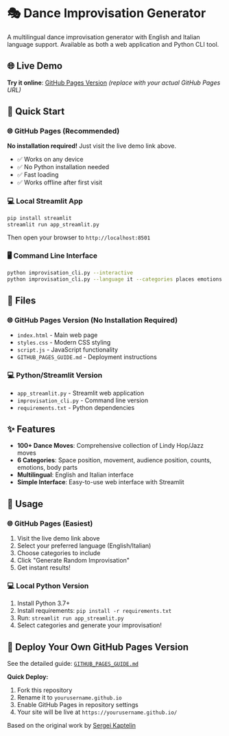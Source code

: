 # 🎭 Dance Improvisation Generator

A multilingual dance improvisation generator with English and Italian language support. Available as both a web application and Python CLI tool.

## 🌐 Live Demo

**Try it online**: [GitHub Pages Version](https://yourusername.github.io/) *(replace with your actual GitHub Pages URL)*

## 🚀 Quick Start

### 🌐 GitHub Pages (Recommended)
**No installation required!** Just visit the live demo link above.
- ✅ Works on any device
- ✅ No Python installation needed  
- ✅ Fast loading
- ✅ Works offline after first visit

### 💻 Local Streamlit App
```bash
pip install streamlit
streamlit run app_streamlit.py
```
Then open your browser to `http://localhost:8501`

### 🖥️ Command Line Interface  
```bash
python improvisation_cli.py --interactive
python improvisation_cli.py --language it --categories places emotions
```

## 📁 Files

### 🌐 GitHub Pages Version (No Installation Required)
- `index.html` - Main web page
- `styles.css` - Modern CSS styling  
- `script.js` - JavaScript functionality
- `GITHUB_PAGES_GUIDE.md` - Deployment instructions

### 💻 Python/Streamlit Version  
- `app_streamlit.py` - Streamlit web application
- `improvisation_cli.py` - Command line version
- `requirements.txt` - Python dependencies

## ✨ Features

- **100+ Dance Moves**: Comprehensive collection of Lindy Hop/Jazz moves
- **6 Categories**: Space position, movement, audience position, counts, emotions, body parts
- **Multilingual**: English and Italian interface
- **Simple Interface**: Easy-to-use web interface with Streamlit

## 🎯 Usage

### 🌐 GitHub Pages (Easiest)
1. Visit the live demo link above
2. Select your preferred language (English/Italian)
3. Choose categories to include
4. Click "Generate Random Improvisation"
5. Get instant results!

### 💻 Local Python Version
1. Install Python 3.7+
2. Install requirements: `pip install -r requirements.txt`
3. Run: `streamlit run app_streamlit.py`
4. Select categories and generate your improvisation!

## 🚀 Deploy Your Own GitHub Pages Version

See the detailed guide: [`GITHUB_PAGES_GUIDE.md`](GITHUB_PAGES_GUIDE.md)

**Quick Deploy:**
1. Fork this repository
2. Rename it to `yourusername.github.io`
3. Enable GitHub Pages in repository settings
4. Your site will be live at `https://yourusername.github.io/`

Based on the original work by [Sergei Kaptelin](https://sergeikaptelin.github.io/improvisation-generator/)

